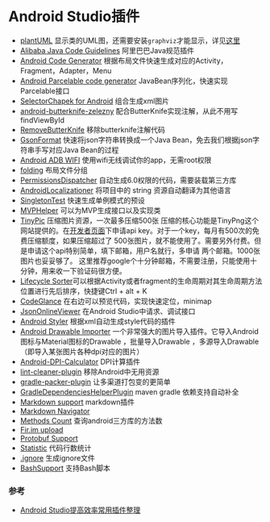 # Android Studio插件

* [plantUML](http://plugins.jetbrains.com/plugin/7017-plantuml-integration) 显示类的UML图，还需要安装`graphviz`才能显示，详见[这里](http://www.gcssloop.com/course/UsePlantUMLInAS(Mac))
* [Alibaba Java Code Guidelines](https://plugins.jetbrains.com/plugin/10046-alibaba-java-coding-guidelines) 阿里巴巴Java规范插件
* [Android Code Generator](http://plugins.jetbrains.com/plugin/7595-android-code-generator) 根据布局文件快速生成对应的Activity，Fragment，Adapter，Menu
* [Android Parcelable code generator](http://plugins.jetbrains.com/plugin/7332-android-parcelable-code-generator) JavaBean序列化，快速实现Parcelable接口
* [SelectorChapek for Android](http://plugins.jetbrains.com/plugin/7298-selectorchapek-for-android) 组合生成xml图片
* [android-butterknife-zelezny](http://plugins.jetbrains.com/plugin/7369-android-butterknife-zelezny) 配合ButterKnife实现注解，从此不用写findViewById
* [RemoveButterKnife](http://plugins.jetbrains.com/plugin/8432-removebutterknife) 移除butterknife注解代码
* [GsonFormat](http://plugins.jetbrains.com/plugin/7654-gsonformat) 快速将json字符串转换成一个Java Bean，免去我们根据json字符串手写对应Java Bean的过程
* [Android ADB WIFI](http://plugins.jetbrains.com/plugin/7856-adb-wifi) 使用wifi无线调试你的app，无需root权限
* [folding](https://github.com/dmytrodanylyk/folding-plugin) 布局文件分组
* [PermissionsDispatcher](https://plugins.jetbrains.com/plugin/8349-permissionsdispatcher-plugin) 自动生成6.0权限的代码，需要装载第三方库
* [AndroidLocalizationer](http://plugins.jetbrains.com/plugin/7629-android-localizationer) 将项目中的 string 资源自动翻译为其他语言
* [SingletonTest](http://plugins.jetbrains.com/plugin/8538-singletontest) 快速生成单例模式的预设
* [MVPHelper](http://plugins.jetbrains.com/plugin/8507-mvphelper) 可以为MVP生成接口以及实现类
* [TinyPic](https://github.com/shenjiajun53/TinyPic) 压缩图片资源，一次最多压缩500张 压缩的核心功能是TinyPng这个网站提供的。在[开发者页面](https://tinypng.com/developers)下申请api key。对于一个key，每月有500次的免费压缩额度，如果压缩超过了 500张图片，就不能使用了。需要另外付费。但是申请这个api特别简单，填下邮箱，用户名就行，多申请 两个邮箱。1000张图片也妥妥够了。 这里推荐google个十分钟邮箱，不需要注册，只能使用十分钟，用来收一下验证码很方便。
* [Lifecycle Sorter](http://plugins.jetbrains.com/plugin/7742-lifecycle-sorter)可以根据Activity或者fragment的生命周期对其生命周期方法位置进行先后排序，快捷键Ctrl + alt + K
* [CodeGlance](http://plugins.jetbrains.com/plugin/7275-codeglance) 在右边可以预览代码，实现快速定位，minimap
* [JsonOnlineViewer](http://plugins.jetbrains.com/plugin/7838-jsononlineviewer) 在Android Studio中请求、调试接口
* [Android Styler](http://plugins.jetbrains.com/plugin/7972-android-styler) 根据xml自动生成style代码的插件
* [Android Drawable Importer](http://plugins.jetbrains.com/plugin/7658-android-drawable-importer) 一个非常强大的图片导入插件。它导入Android图标与Material图标的Drawable ，批量导入Drawable ，多源导入Drawable（即导入某张图片各种dpi对应的图片）
* [Android-DPI-Calculator](http://plugins.jetbrains.com/plugin/7832-android-dpi-calculator) DPI计算插件
* [lint-cleaner-plugin](https://github.com/marcoRS/lint-cleaner-plugin) 移除Android中无用资源
* [gradle-packer-plugin](https://github.com/mcxiaoke/gradle-packer-plugin) 让多渠道打包变的更简单
* [GradleDependenciesHelperPlugin](https://github.com/ligi/GradleDependenciesHelperPlugin) maven gradle 依赖支持自动补全
* [Markdown support](http://plugins.jetbrains.com/plugin/7793-markdown-support) markdown插件
* [Markdown Navigator](https://plugins.jetbrains.com/plugin/7896-markdown-navigator)
* [Methods Count](http://www.methodscount.com/) 查询android三方库的方法数
* [Fir.im upload](https://plugins.jetbrains.com/plugin/7640-fir-im-upload)
* [Protobuf Support](https://plugins.jetbrains.com/plugin/8277-protobuf-support)
* [Statistic](https://plugins.jetbrains.com/plugin/4509-statistic) 代码行数统计
* [.ignore](https://plugins.jetbrains.com/plugin/7495--ignore) 生成ignore文件
* [BashSupport](https://plugins.jetbrains.com/plugin/4230-bashsupport) 支持Bash脚本

### 参考
* [Android Studio提高效率常用插件整理](https://blog.csdn.net/jia635/article/details/78811892)